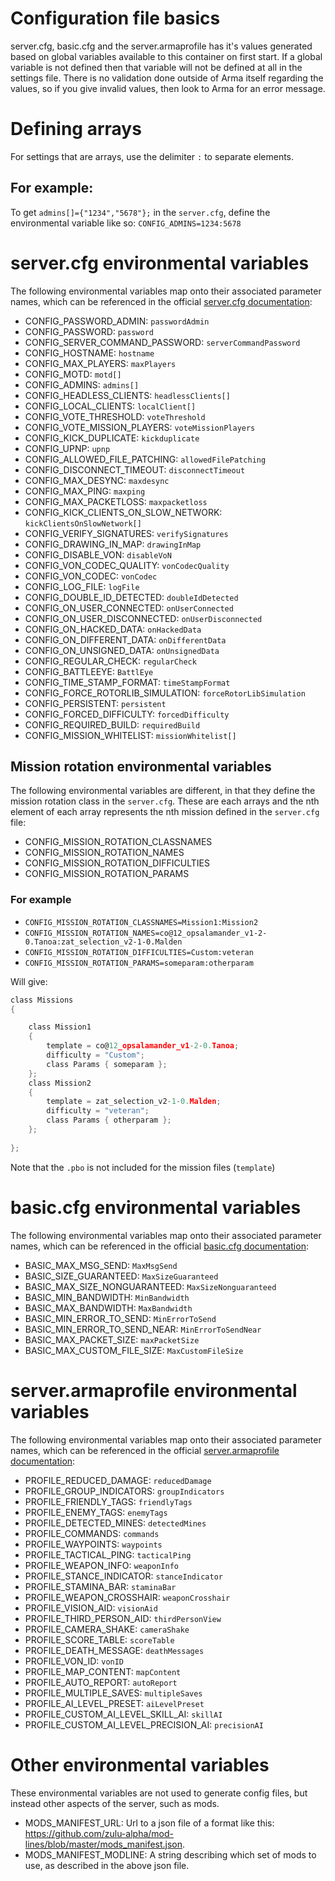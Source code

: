 # Configuration file basics
server.cfg, basic.cfg and the server.armaprofile has it's values generated based on global variables available to this container on first start.
If a global variable is not defined then that variable will not be defined at all in the settings file.
There is no validation done outside of Arma itself regarding the values, so if you give invalid values, then look to Arma for an error message.

# Defining arrays
For settings that are arrays, use the delimiter `:` to separate elements.
## For example:
To get `admins[]={"1234","5678"};` in the `server.cfg`, define the environmental variable like so: `CONFIG_ADMINS=1234:5678`

# server.cfg environmental variables
The following environmental variables map onto their associated parameter names, which can be referenced in the official [server.cfg documentation](https://community.bistudio.com/wiki/server.cfg):
* CONFIG_PASSWORD_ADMIN: `passwordAdmin`
* CONFIG_PASSWORD: `password`
* CONFIG_SERVER_COMMAND_PASSWORD: `serverCommandPassword`
* CONFIG_HOSTNAME: `hostname`
* CONFIG_MAX_PLAYERS: `maxPlayers`
* CONFIG_MOTD: `motd[]`
* CONFIG_ADMINS: `admins[]`
* CONFIG_HEADLESS_CLIENTS: `headlessClients[]`
* CONFIG_LOCAL_CLIENTS: `localClient[]`
* CONFIG_VOTE_THRESHOLD: `voteThreshold`
* CONFIG_VOTE_MISSION_PLAYERS: `voteMissionPlayers`
* CONFIG_KICK_DUPLICATE: `kickduplicate`
* CONFIG_UPNP: `upnp`
* CONFIG_ALLOWED_FILE_PATCHING: `allowedFilePatching`
* CONFIG_DISCONNECT_TIMEOUT: `disconnectTimeout`
* CONFIG_MAX_DESYNC: `maxdesync`
* CONFIG_MAX_PING: `maxping`
* CONFIG_MAX_PACKETLOSS: `maxpacketloss`
* CONFIG_KICK_CLIENTS_ON_SLOW_NETWORK: `kickClientsOnSlowNetwork[]`
* CONFIG_VERIFY_SIGNATURES: `verifySignatures`
* CONFIG_DRAWING_IN_MAP: `drawingInMap`
* CONFIG_DISABLE_VON: `disableVoN`
* CONFIG_VON_CODEC_QUALITY: `vonCodecQuality`
* CONFIG_VON_CODEC: `vonCodec`
* CONFIG_LOG_FILE: `logFile`
* CONFIG_DOUBLE_ID_DETECTED: `doubleIdDetected`
* CONFIG_ON_USER_CONNECTED: `onUserConnected`
* CONFIG_ON_USER_DISCONNECTED: `onUserDisconnected`
* CONFIG_ON_HACKED_DATA: `onHackedData`
* CONFIG_ON_DIFFERENT_DATA: `onDifferentData`
* CONFIG_ON_UNSIGNED_DATA: `onUnsignedData`
* CONFIG_REGULAR_CHECK: `regularCheck`
* CONFIG_BATTLEEYE: `BattlEye`
* CONFIG_TIME_STAMP_FORMAT: `timeStampFormat`
* CONFIG_FORCE_ROTORLIB_SIMULATION: `forceRotorLibSimulation`
* CONFIG_PERSISTENT: `persistent`
* CONFIG_FORCED_DIFFICULTY: `forcedDifficulty`
* CONFIG_REQUIRED_BUILD: `requiredBuild`
* CONFIG_MISSION_WHITELIST: `missionWhitelist[]`
## Mission rotation environmental variables
The following environmental variables are different, in that they define the mission rotation class in the `server.cfg`.
These are each arrays and the nth element of each array represents the nth mission defined in the `server.cfg` file:
* CONFIG_MISSION_ROTATION_CLASSNAMES
* CONFIG_MISSION_ROTATION_NAMES
* CONFIG_MISSION_ROTATION_DIFFICULTIES
* CONFIG_MISSION_ROTATION_PARAMS
### For example
* `CONFIG_MISSION_ROTATION_CLASSNAMES=Mission1:Mission2`
* `CONFIG_MISSION_ROTATION_NAMES=co@12_opsalamander_v1-2-0.Tanoa:zat_selection_v2-1-0.Malden`
* `CONFIG_MISSION_ROTATION_DIFFICULTIES=Custom:veteran`
* `CONFIG_MISSION_ROTATION_PARAMS=someparam:otherparam`

Will give:
```c
class Missions
{

	class Mission1
	{
		template = co@12_opsalamander_v1-2-0.Tanoa;
		difficulty = "Custom";
		class Params { someparam };
	};
	class Mission2
	{
		template = zat_selection_v2-1-0.Malden;
		difficulty = "veteran";
		class Params { otherparam };
	};
	
};
```
Note that the `.pbo` is not included for the mission files (`template`)

# basic.cfg environmental variables
The following environmental variables map onto their associated parameter names, which can be referenced in the official [basic.cfg documentation](https://community.bistudio.com/wiki/basic.cfg):
* BASIC_MAX_MSG_SEND: `MaxMsgSend`
* BASIC_SIZE_GUARANTEED: `MaxSizeGuaranteed`
* BASIC_MAX_SIZE_NONGUARANTEED: `MaxSizeNonguaranteed`
* BASIC_MIN_BANDWIDTH: `MinBandwidth`
* BASIC_MAX_BANDWIDTH: `MaxBandwidth`
* BASIC_MIN_ERROR_TO_SEND: `MinErrorToSend`
* BASIC_MIN_ERROR_TO_SEND_NEAR: `MinErrorToSendNear`
* BASIC_MAX_PACKET_SIZE: `maxPacketSize`
* BASIC_MAX_CUSTOM_FILE_SIZE: `MaxCustomFileSize`

# server.armaprofile environmental variables
The following environmental variables map onto their associated parameter names, which can be referenced in the official [server.armaprofile documentation](https://community.bistudio.com/wiki/server.armaprofile#Arma_3):
* PROFILE_REDUCED_DAMAGE: `reducedDamage`
* PROFILE_GROUP_INDICATORS: `groupIndicators`
* PROFILE_FRIENDLY_TAGS: `friendlyTags`
* PROFILE_ENEMY_TAGS: `enemyTags`
* PROFILE_DETECTED_MINES: `detectedMines`
* PROFILE_COMMANDS: `commands`
* PROFILE_WAYPOINTS: `waypoints`
* PROFILE_TACTICAL_PING: `tacticalPing`
* PROFILE_WEAPON_INFO: `weaponInfo`
* PROFILE_STANCE_INDICATOR: `stanceIndicator`
* PROFILE_STAMINA_BAR: `staminaBar`
* PROFILE_WEAPON_CROSSHAIR: `weaponCrosshair`
* PROFILE_VISION_AID: `visionAid`
* PROFILE_THIRD_PERSON_AID: `thirdPersonView`
* PROFILE_CAMERA_SHAKE: `cameraShake`
* PROFILE_SCORE_TABLE: `scoreTable`
* PROFILE_DEATH_MESSAGE: `deathMessages`
* PROFILE_VON_ID: `vonID`
* PROFILE_MAP_CONTENT: `mapContent`
* PROFILE_AUTO_REPORT: `autoReport`
* PROFILE_MULTIPLE_SAVES: `multipleSaves`
* PROFILE_AI_LEVEL_PRESET: `aiLevelPreset`
* PROFILE_CUSTOM_AI_LEVEL_SKILL_AI: `skillAI`
* PROFILE_CUSTOM_AI_LEVEL_PRECISION_AI: `precisionAI`

# Other environmental variables
These environmental variables are not used to generate config files, but instead other aspects of the server, such as mods.
* MODS_MANIFEST_URL: Url to a json file of a format like this: https://github.com/zulu-alpha/mod-lines/blob/master/mods_manifest.json.
* MODS_MANIFEST_MODLINE: A string describing which set of mods to use, as described in the above json file.
